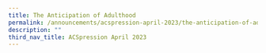 ```yaml
---
title: The Anticipation of Adulthood
permalink: /announcements/acspression-april-2023/the-anticipation-of-adulthood/
description: ""
third_nav_title: ACSpression April 2023
---
```

